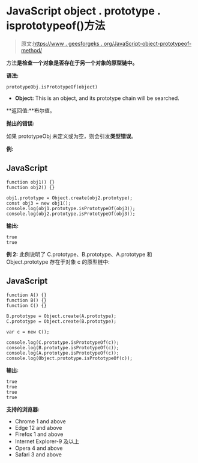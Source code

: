 # JavaScript object . prototype . isprototypeof()方法

> 原文:[https://www . geesforgeks . org/JavaScript-object-prototypeof-method/](https://www.geeksforgeeks.org/javascript-object-prototype-isprototypeof-method/)

方法**是检查一个对象是否存在于另一个对象的原型链中。**

**语法:**

```
prototypeObj.isPrototypeOf(object)
```

*   **Object:** This is an object, and its prototype chain will be searched.

**返回值:**布尔值。

**抛出的错误:**

如果 prototypeObj 未定义或为空，则会引发**类型错误**。

**例:**

## JavaScript

```
function obj1() {}
function obj2() {}

obj1.prototype = Object.create(obj2.prototype);
const obj3 = new obj1();
console.log(obj1.prototype.isPrototypeOf(obj3));
console.log(obj2.prototype.isPrototypeOf(obj3));
```

**输出:**

```
true
true
```

**例 2:** 此例说明了 C.prototype、B.prototype、A.prototype 和 Object.prototype 存在于对象 c 的原型链中:

## JavaScript

```
function A() {}
function B() {}
function C() {}

B.prototype = Object.create(A.prototype);
C.prototype = Object.create(B.prototype);

var c = new C();

console.log(C.prototype.isPrototypeOf(c));
console.log(B.prototype.isPrototypeOf(c));
console.log(A.prototype.isPrototypeOf(c));
console.log(Object.prototype.isPrototypeOf(c));
```

**输出:**

```
true
true
true
true
```

**支持的浏览器:**

*   Chrome 1 and above
*   Edge 12 and above
*   Firefox 1 and above
*   Internet Explorer-9 及以上
*   Opera 4 and above
*   Safari 3 and above